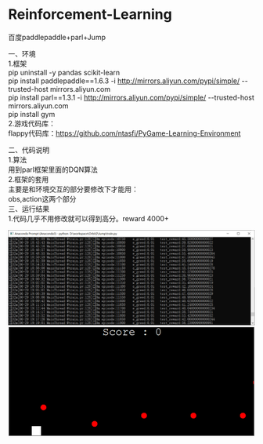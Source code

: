 # Reinforcement-Learning
百度paddlepaddle+parl+Jump

一、环境  
1.框架  
pip uninstall -y pandas scikit-learn   
pip install paddlepaddle==1.6.3 -i  http://mirrors.aliyun.com/pypi/simple/ --trusted-host mirrors.aliyun.com  
pip install parl==1.3.1 -i  http://mirrors.aliyun.com/pypi/simple/ --trusted-host mirrors.aliyun.com  
pip install gym  
2.游戏代码库：  
flappy代码库：https://github.com/ntasfi/PyGame-Learning-Environment

二、代码说明  
1.算法  
用到parl框架里面的DQN算法  
2.框架的套用  
主要是和环境交互的部分要修改下才能用：  
obs,action这两个部分  
三、运行结果  
1.代码几乎不用修改就可以得到高分。reward 4000+

![avatar](./evaluate.png)
![avatar](./show.gif)


